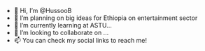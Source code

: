 - 👋 Hi, I’m @HussooB
- 👀 I’m planning on big ideas for Ethiopia on entertainment sector 
- 🌱 I’m currently learning at ASTU...
- 💞️ I’m looking to collaborate on ...
- 📫 You can check my social links to reach me!


<!---
HussooB/HussooB is a ✨ special ✨ repository because its `README.md` (this file) appears on your GitHub profile.
You can click the Preview link to take a look at your changes.
--->

